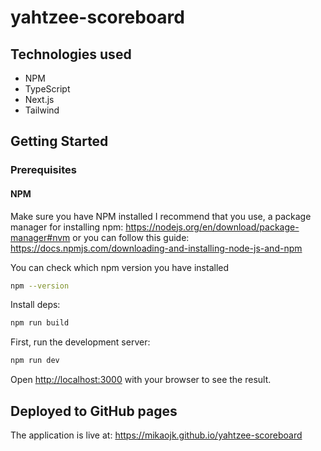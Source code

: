 # yahtzee-scoreboard

## Technologies used

* NPM
* TypeScript
* Next.js
* Tailwind

## Getting Started

### Prerequisites

#### NPM

Make sure you have NPM installed
I recommend that you use, a package manager for installing npm:
https://nodejs.org/en/download/package-manager#nvm
or you can follow this guide:
https://docs.npmjs.com/downloading-and-installing-node-js-and-npm

You can check which npm version you have installed

```bash
npm --version
```

Install deps:

```bash
npm run build
```

First, run the development server:

```bash
npm run dev
```

Open [http://localhost:3000](http://localhost:3000) with your browser to see the result.

## Deployed to GitHub pages

The application is live at: https://mikaojk.github.io/yahtzee-scoreboard

